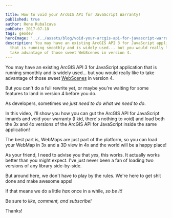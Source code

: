 ```yaml
---

title: How to void your ArcGIS API for JavaScript Warranty!
published: true
author: Rene Rubalcava
pubDate: 2017-07-18
tags: geodev
heroImage: '../../assets/blog/void-your-arcgis-api-for-javascript-warranty/images/void-jsapi-warranty.png'
description: You may have an existing ArcGIS API 3 for JavaScript application
  that is running smoothly and is widely used... but you would really like to
  take advantage of those sweet WebScenes in version 4.
---
```


You may have an existing ArcGIS API 3 for JavaScript application that is running
smoothly and is widely used... but you would really like to take advantage of
those sweet
[WebScenes](https://developers.arcgis.com/javascript/latest/sample-code/webscene-slides/index.html)
in version 4.

But you can't do a full rewrite yet, or maybe you're waiting for some features
to land in version 4 before you do.

As developers, sometimes _we just need to do what we need to do_.

In this video, I'll show you how you can gut the ArcGIS API for JavaScript
innards and void your warranty (I kid, there's nothing to void) and load both
the 3x and 4x versions of the ArcGIS API for JavaScript inside the same
application!

The best part is, WebMaps are just part of the platform, so you can load your
WebMap in 3x and a 3D view in 4x and the world will be a happy place!

<lite-youtube videoid="m6B2cMIuFIM"></lite-youtube>

As your friend, I need to advise you that _yes_, this works. It actually works
better than you might expect. I've just never been a fan of loading two versions
of any library side-by-side.

But around here, we don't have to play by the rules. We're here to get shit done
and make awesome apps!

If that means we do a little _hax_ once in a while, _so be it!_

Be sure to _like, comment, and subscribe!_

Thanks!
